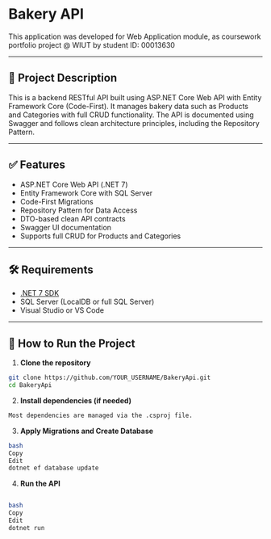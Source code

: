 # Bakery API

This application was developed for Web Application module, as coursework portfolio project @ WIUT by student ID: 00013630

---

## 📌 Project Description

This is a backend RESTful API built using ASP.NET Core Web API with Entity Framework Core (Code-First). It manages bakery data such as Products and Categories with full CRUD functionality. The API is documented using Swagger and follows clean architecture principles, including the Repository Pattern.

---

## ✅ Features

- ASP.NET Core Web API (.NET 7)
- Entity Framework Core with SQL Server
- Code-First Migrations
- Repository Pattern for Data Access
- DTO-based clean API contracts
- Swagger UI documentation
- Supports full CRUD for Products and Categories

---

## 🛠 Requirements

- [.NET 7 SDK](https://dotnet.microsoft.com/download)
- SQL Server (LocalDB or full SQL Server)
- Visual Studio or VS Code

---

## 🚀 How to Run the Project

1. **Clone the repository**

```bash
git clone https://github.com/YOUR_USERNAME/BakeryApi.git
cd BakeryApi
```

2. **Install dependencies (if needed)**

```bash
Most dependencies are managed via the .csproj file.
```

3. **Apply Migrations and Create Database**

```bash
bash
Copy
Edit
dotnet ef database update
```

4. **Run the API**

```bash

bash
Copy
Edit
dotnet run
```

